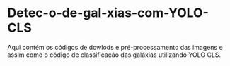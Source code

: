 # Detec-o-de-gal-xias-com-YOLO-CLS
Aqui contém os códigos de dowlods e pré-processamento das imagens e assim como o código de classificação das galáxias utilizando YOLO CLS.
